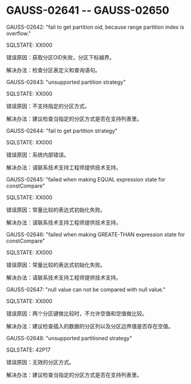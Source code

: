 # GAUSS-02641 -- GAUSS-02650

GAUSS-02642: "fail to get partition oid, because range partition index is overflow."

SQLSTATE: XX000

错误原因：获取分区OID失败，分区下标越界。

解决办法：检查分区表定义和查询语句。

GAUSS-02643: "unsupported partition strategy"

SQLSTATE: XX000

错误原因：不支持指定的分区方式。

解决办法：建议检查当指定的分区方式是否在支持列表里。

GAUSS-02644: "fail to get partition strategy"

SQLSTATE: XX000

错误原因：系统内部错误。

解决办法：请联系技术支持工程师提供技术支持。

GAUSS-02645: "failed when making EQUAL expression state for constCompare"

SQLSTATE: XX000

错误原因：常量比较的表达式初始化失败。

解决办法：请联系技术支持工程师提供技术支持。

GAUSS-02646: "failed when making GREATE-THAN expression state for constCompare"

SQLSTATE: XX000

错误原因：常量比较的表达式初始化失败。

解决办法：请联系技术支持工程师提供技术支持。

GAUSS-02647: "null value can not be compared with null value."

SQLSTATE: XX000

错误原因：两个分区键做比较时，不允许空值和空值做比较。

解决办法：建议检查插入的数据的分区列以及分区边界值是否存在空值。

GAUSS-02648: "unsupported partitioned strategy"

SQLSTATE: 42P17

错误原因：无效的分区方式。

解决办法：建议检查当指定的分区方式是否在支持列表里。
